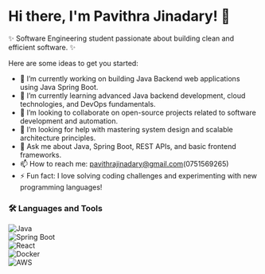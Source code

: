 # Hi there, I'm Pavithra Jinadary! 👋

✨ Software Engineering student passionate about building clean and efficient software. ✨


Here are some ideas to get you started:

- 🔭 I’m currently working on building Java Backend web applications     using Java Spring Boot.
- 🌱 I’m currently learning advanced Java backend development, cloud technologies, and DevOps fundamentals.
- 👯 I’m looking to collaborate on open-source projects related to software development and automation.  
- 🤔 I’m looking for help with mastering system design and scalable architecture principles.  
- 💬 Ask me about Java, Spring Boot, REST APIs, and basic frontend frameworks.  
- 📫 How to reach me: pavithrajinadary@gmail.com(0751569265)  
 - ⚡ Fun fact: I love solving coding challenges and experimenting with new programming languages!

### 🛠️ Languages and Tools

![Java](https://img.shields.io/badge/Java-007396?logo=java&style=flat-square&logoColor=white)  
![Spring Boot](https://img.shields.io/badge/Spring_Boot-6DB33F?logo=springboot&style=flat-square&logoColor=white)  
![React](https://img.shields.io/badge/React-20232A?logo=react&style=flat-square&logoColor=61DAFB)  
![Docker](https://img.shields.io/badge/Docker-2496ED?logo=docker&style=flat-square&logoColor=white)  
![AWS](https://img.shields.io/badge/AWS-232F3E?logo=amazonaws&style=flat-square&logoColor=white)  
